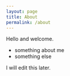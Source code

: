 ```yaml
---
layout: page
title: About
permalink: /about
---
```


Hello and welcome.

* something about me
* something else

I will edit this later.
